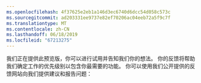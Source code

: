 ```yaml
---
ms.openlocfilehash: 4f37625e2eb1a146d3ec6740d6dcc54d058c573c
ms.sourcegitcommit: ad203331ee9737e82ef70206ac04eeb72a5f9c7f
ms.translationtype: MT
ms.contentlocale: zh-CN
ms.lasthandoff: 06/18/2019
ms.locfileid: "67213275"
---
```

我们正在提供此预览版，你可以进行试用并告知我们你的想法。 你的反馈将帮助我们确定工作的优先级别以包含你最需要的功能。 你可以使用我们公开提供的反馈网站向我们提供建议和报告问题：